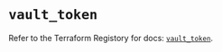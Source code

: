 # `vault_token`

Refer to the Terraform Registory for docs: [`vault_token`](https://registry.terraform.io/providers/hashicorp/vault/3.17.0/docs/resources/token).
